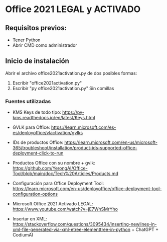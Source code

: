 #  Office 2021 LEGAL y ACTIVADO

## Requisitos previos:
- Tener Python
- Abrir CMD como administrador

## Inicio de instalación
Abrir el archivo office2021activation.py de dos posibles formas:
1) Escribir "office2021activation.py"
2) Escribir "py office2021activation.py"
Sin comillas

### Fuentes utilizadas
- KMS Keys de todo tipo: https://py-kms.readthedocs.io/en/latest/Keys.html

- GVLK para Office: https://learn.microsoft.com/es-es/deployoffice/vlactivation/gvlks

- IDs de productos Office: https://learn.microsoft.com/en-us/microsoft-365/troubleshoot/installation/product-ids-supported-office-deployment-click-to-run

- Productos Office con su nombre + gvlk: https://github.com/YerongAI/Office-Tool/blob/main/doc/Tech%20Articles/Products.md 

- Configuración para Office Deployment Tool: https://learn.microsoft.com/en-us/deployoffice/office-deployment-tool-configuration-options 

- Microsoft Office 2021 Activado LEGAL: https://www.youtube.com/watch?v=jE7WhSMrYho 

- Insertar en XML: https://stackoverflow.com/questions/3095434/inserting-newlines-in-xml-file-generated-via-xml-etree-elementtree-in-python + ChatGPT + CodiumAI